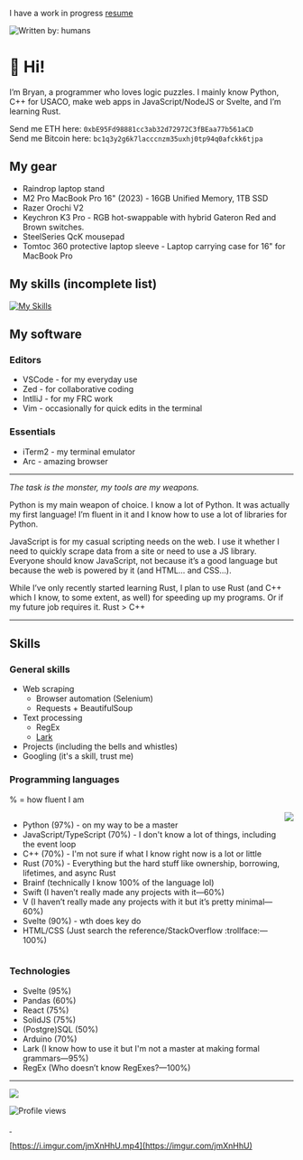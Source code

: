<!-- I'm currently a high achooler looking for summer jobs/potential internships. Email me at [thatxliner at gmail dot com](mailto:thatxliner@gmail.com) -->

I have a work in progress [resume](https://thatxliner.github.io/resume/)

![Written by: humans](https://img.shields.io/badge/written_by-humans-limegreen)

# 👋 Hi!
I’m Bryan, a programmer who loves logic puzzles. I mainly know Python, C++ for USACO, make web apps in JavaScript/NodeJS or Svelte, and I’m learning Rust.

Send me ETH here: `0xbE95Fd98881cc3ab32d72972C3fBEaa77b561aCD`<br/>
Send me Bitcoin here: `bc1q3y2g6k7lacccnzm35uxhj0tp94q0afckk6tjpa`

## My gear

- Raindrop laptop stand
- M2 Pro MacBook Pro 16" (2023) - 16GB Unified Memory, 1TB SSD
- Razer Orochi V2
- Keychron K3 Pro - RGB hot-swappable with hybrid Gateron Red and Brown switches.
- SteelSeries QcK mousepad
- Tomtoc 360 protective laptop sleeve - Laptop carrying case for 16" for MacBook Pro

## My skills (incomplete list)

[![My Skills](https://skillicons.dev/icons?i=arduino,astro,atom,bootstrap,cpp,css,discord,git,github,html,js,md,py,raspberrypi,regex,rust,sass,sqlite,selenium,solidjs,svelte,tailwind,tauri,ts,vite)](https://skillicons.dev)

## My software

### Editors

- VSCode - for my everyday use
- Zed - for collaborative coding
- IntlliJ - for my FRC work
- Vim - occasionally for quick edits in the terminal

### Essentials

- iTerm2 - my terminal emulator
- Arc - amazing browser

- - - -
*The task is the monster, my tools are my weapons.*

Python is my main weapon of choice. I know a lot of Python. It was actually my first language! I’m fluent in it and I know how to use a lot of libraries for Python.

JavaScript is for my casual scripting needs on the web. I use it whether I need to quickly scrape data from a site or need to use a JS library. Everyone should know JavaScript, not because it’s a good language but because the web is powered by it (and HTML… and CSS…).

While I’ve only recently started learning Rust, I plan to use Rust (and C++ which I know, to some extent, as well) for speeding up my programs. Or if my future job requires it. Rust > C++
- - - -

## Skills



### General skills

- Web scraping
	- Browser automation (Selenium)
	- Requests + BeautifulSoup
- Text processing
	- RegEx
	- [Lark](https://github.com/lark-parser/lark)
- Projects (including the bells and whistles)
- Googling (it's a skill, trust me)

### Programming languages

% = how fluent I am
<div style="display: flex; justify-content: space-evenly;">
<ul>
<li>Python (97%) - on my way to be a master</li>
<li>JavaScript/TypeScript (70%) - I don't know a lot of things, including the event loop</li>
<li>C++ (70%) - I'm not sure if what I know right now is a lot or little</li>
<li>Rust (70%) - Everything but the hard stuff like ownership, borrowing, lifetimes, and async Rust</li>
<li>Brainf (technically I know 100% of the language lol)</li>
<li>Swift (I haven’t really made any projects with it—60%)</li>
<li>V (I haven’t really made any projects with it but it’s pretty minimal—60%)</li>
<li>Svelte (90%) - wth does key do</li>
<li>HTML/CSS (Just search the reference/StackOverflow :trollface:—100%)</li>
</ul>
<a style="float: right;" href="https://github.com/anuraghazra/github-readme-stats"><img src="https://github-readme-stats.vercel.app/api/top-langs/?username=ThatXliner&langs_count=8"/></a>
</div>


### Technologies

- Svelte (95%)
- Pandas (60%)
- React (75%)
- SolidJS (75%)
- (Postgre)SQL (50%)
- Arduino (70%)
- Lark (I know how to use it but I'm not a master at making formal grammars—95%)
- RegEx (Who doesn’t know RegExes?—100%)

[c sucks]: https://eev.ee/blog/2016/12/01/lets-stop-copying-c/

---

<a href="https://github.com/anuraghazra/github-readme-stats"><img src="https://github-readme-stats.vercel.app/api?username=ThatXliner&show_icons=true&theme=dracula"/></a>

![Profile views](https://gpvc.arturio.dev/ThatXliner)  

<a rel="me" href="https://mas.to/@thatxliner">&nbsp;</a>

<!--
**ThatXliner/ThatXliner** is a ✨ _special_ ✨ repository because its `README.md` (this file) appears on your GitHub profile.

Here are some ideas to get you started:

- 🔭 I’m currently working on ...
- 🌱 I’m currently learning ...
- 👯 I’m looking to collaborate on ...
- 🤔 I’m looking for help with ...
- 💬 Ask me about ...
- 📫 How to reach me: ...
- 😄 Pronouns: ...
- ⚡ Fun fact: ...
-->

[https://i.imgur.com/jmXnHhU.mp4](https://imgur.com/jmXnHhU)
